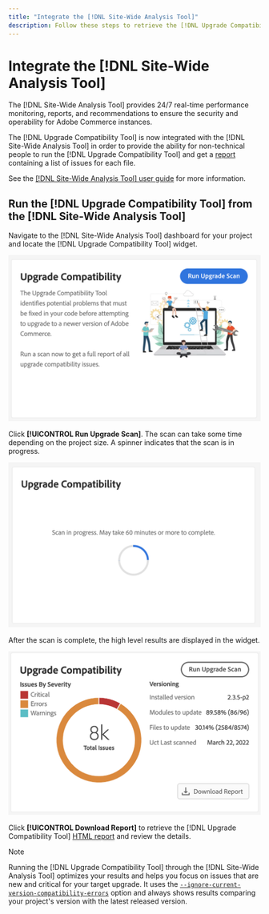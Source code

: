 ```yaml
---
title: "Integrate the [!DNL Site-Wide Analysis Tool]"
description: Follow these steps to retrieve the [!DNL Upgrade Compatibility Tool] report from the [!DNL Site-Wide Analysis Tool] dashboard on your Adobe Commerce project.
---
```


# Integrate the [!DNL Site-Wide Analysis Tool]

The [!DNL Site-Wide Analysis Tool] provides 24/7 real-time performance monitoring, reports, and recommendations to ensure the security and operability for Adobe Commerce instances.

The [!DNL Upgrade Compatibility Tool] is now integrated with the [!DNL Site-Wide Analysis Tool] in order to provide the ability for non-technical people to run the [!DNL Upgrade Compatibility Tool] and get a [report](../upgrade-compatibility-tool/reports.md) containing a list of issues for each file.

See the [[!DNL Site-Wide Analysis Tool] user guide](https://docs.magento.com/user-guide/reports/site-wide-analysis-tool.html) for more information.

## Run the [!DNL Upgrade Compatibility Tool] from the [!DNL Site-Wide Analysis Tool]

Navigate to the [!DNL Site-Wide Analysis Tool] dashboard for your project and locate the [!DNL Upgrade Compatibility Tool] widget.

![UCT SWAT widget - Initial](../../assets/upgrade-guide/uct-swat-initial.png)

Click **[!UICONTROL Run Upgrade Scan]**. The scan can take some time depending on the project size. A spinner indicates that the scan is in progress.

![UCT SWAT widget - In Progress](../../assets/upgrade-guide/uct-swat-progress.png)

After the scan is complete, the high level results are displayed in the widget.

![UCT SWAT widget - Results](../../assets/upgrade-guide/uct-swat-results.png)

Click **[!UICONTROL Download Report]** to retrieve the [!DNL Upgrade Compatibility Tool] [HTML report](../upgrade-compatibility-tool/reports.md#html-report) and review the details.


>[!NOTE]
>
> Running the [!DNL Upgrade Compatibility Tool] through the [!DNL Site-Wide Analysis Tool] optimizes your results and helps you focus on issues that are new and critical for your target upgrade. It uses the [`--ignore-current-version-compatibility-errors`](run.md#optimize-your-results) option and always shows results comparing your project's version with the latest released version.
